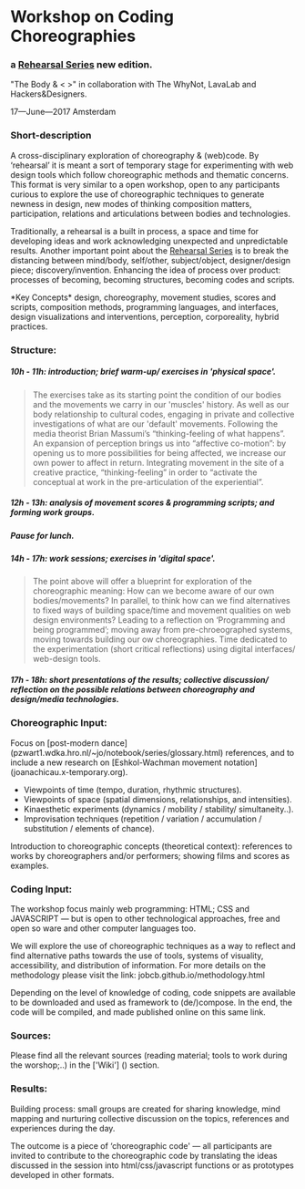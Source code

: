 # Workshop on Coding Choreographies 

### a [Rehearsal Series](https://jobcb.github.io/rehearsal_series.html) new edition.

"The Body &amp; < >" in collaboration with The WhyNot, LavaLab and Hackers&Designers.

17—June—2017 Amsterdam

### Short-description

A cross-disciplinary exploration of choreography & (web)code. By ‘rehearsal’ it is meant a sort of temporary stage for experimenting with web design tools which follow choreographic methods and thematic concerns. This format is very similar to a open workshop, open to any participants curious to explore the use of choreographic techniques to generate newness in design, new modes of thinking composition matters, participation, relations and articulations between bodies and technologies. 

Traditionally, a rehearsal is a built in process, a space and time for developing ideas and work acknowledging unexpected and unpredictable results. Another important point about the [Rehearsal Series](https://jobcb.github.io/rehearsal_series.html) is to break the distancing between mind/body, self/other, subject/object, designer/design piece; discovery/invention. Enhancing the idea of process over product: processes of becoming, becoming structures, becoming codes and scripts.

\*Key Concepts\* design, choreography, movement studies, scores and scripts, composition methods, programming languages, and interfaces, design visualizations and interventions, perception, corporeality, hybrid practices.

### Structure:

##### 10h - 11h: introduction; brief warm-up/ exercises in 'physical space'.

> The exercises take as its starting point the condition of our bodies and the movements we carry in our 'muscles' history. As well as our body relationship to cultural codes, engaging in private and collective investigations of what are our 'default' movements.
> Following the media theorist Brian Massumi’s “thinking-feeling of what happens”. An expansion of perception brings us into “affective co-motion”: by opening us to more possibilities for being affected, we increase our own power to affect in return. Integrating movement in the site of a creative practice, “thinking-feeling” in order to “activate the conceptual at work in the pre-articulation of the experiential”.

##### 12h - 13h: analysis of movement scores & programming scripts; and forming work groups.

##### Pause for lunch.

##### 14h - 17h: work sessions; exercises in 'digital space'.

> The point above will offer a blueprint for exploration of the choreographic meaning: How can we become aware of our own bodies/movements? In parallel, to think how can we find alternatives to fixed ways of building space/time and movement qualities on web design environments? Leading to a reflection on ‘Programming and being programmed’; moving away from pre-chroeographed systems, moving towards building our ow choreographies.
> Time dedicated to the experimentation (short critical reflections) using digital interfaces/ web-design tools.

##### 17h - 18h: short presentations of the results; collective discussion/ reflection on the possible relations between choreography and design/media technologies.


### Choreographic Input:

Focus on [post-modern dance] (pzwart1.wdka.hro.nl/~jo/notebook/series/glossary.html) references, and to include a new research on [Eshkol-Wachman movement notation] (joanachicau.x-temporary.org).

* Viewpoints of time (tempo, duration, rhythmic structures).
* Viewpoints of space (spatial dimensions, relationships, and intensities).
* Kinaesthetic experiments (dynamics / mobility / stability/ simultaneity..).
* Improvisation techniques (repetition / variation / accumulation / substitution / elements of chance).

Introduction to choreographic concepts (theoretical context): references to works by choreographers and/or performers; showing films and scores as examples. 


### Coding Input:

The workshop focus mainly web programming: HTML; CSS and JAVASCRIPT — but is open to other technological approaches, free and open so ware and other computer languages too.

We will explore the use of choreographic techniques as a way to reflect and find alternative paths towards the use of tools, systems of visuality, accessibility, and distribution of information. For more details on the methodology please visit the link: jobcb.github.io/methodology.html

Depending on the level of knowledge of coding, code snippets are available to be downloaded and used as framework to (de/)compose. In the end, the code will be compiled, and made published online on this same link.


### Sources:

Please find all the relevant sources (reading material; tools to work during the worshop;..) in the ['Wiki'] () section.

### Results:

Building process: small groups are created for sharing knowledge, mind mapping and nurturing collective discussion on the topics, references and experiences during the day.

The outcome is a piece of ‘choreographic code' — all participants are invited to contribute to the choreographic code by translating the ideas discussed in the session into html/css/javascript functions or as prototypes developed in other formats.



